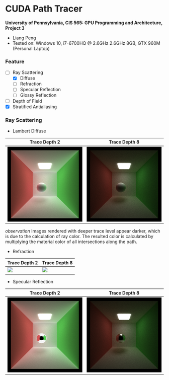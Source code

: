 CUDA Path Tracer
================

**University of Pennsylvania, CIS 565: GPU Programming and Architecture, Project 3**

* Liang Peng
* Tested on: Windows 10, i7-6700HQ @ 2.6GHz 2.6GHz 8GB, GTX 960M (Personal Laptop)

### Feature
* [ ] Ray Scattering
  * [x] Diffuse
  * [ ] Refraction
  * [ ] Specular Reflection
  * [ ] Glossy Reflection
* [ ] Depth of Field
* [x] Stratified Antialiasing

### Ray Scattering
* Lambert Diffuse

Trace Depth 2 | Trace Depth 8
--- | ---
<img src="img/lambert_depth2_1000spp.png" width="400"> | <img src="img/lambert_depth8_1000spp.png" width="400">
_observation_ Images rendered with deeper trace level appear darker, which is due to the calculation of ray color. The resulted color is calculated by multiplying the material color of all intersections along the path.

* Refraction

Trace Depth 2 | Trace Depth 8
--- | ---
<img src="http://i.imgur.com/rdbwMci.jpg" width="400"> | <img src="http://i.imgur.com/rdbwMci.jpg" width="400">


* Specular Reflection

Trace Depth 2 | Trace Depth 8
--- | ---
<img src="img/mirror_depth2_1000spp.png" width="400"> | <img src="img/mirror_depth8_1000spp.png" width="400">
